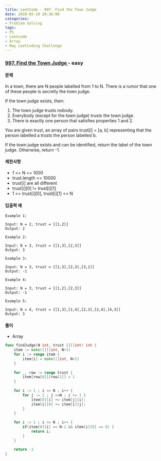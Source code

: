 ```yaml
---
title: LeetCode - 997. Find the Town Judge
date: 2020-05-10 20:36:00
categories:
- Problem Solving
tags:
- PS
- Leetcode
- Array
- May LeetCoding Challenge
---
```


### [ 997. Find the Town Judge ](https://leetcode.com/problems/find-the-town-judge/) - easy

#### 문제

In a town, there are N people labelled from 1 to N.  There is a rumor that one of these people is secretly the town judge.

If the town judge exists, then:

1. The town judge trusts nobody.
2. Everybody (except for the town judge) trusts the town judge.
3. There is exactly one person that satisfies properties 1 and 2.

You are given trust, an array of pairs trust[i] = [a, b] representing that the person labelled a trusts the person labelled b.

If the town judge exists and can be identified, return the label of the town judge.  Otherwise, return -1.

#### 제한사항

  - 1 <= N <= 1000
  - trust.length <= 10000
  - trust[i] are all different
  - trust[i][0] != trust[i][1]
  - 1 <= trust[i][0], trust[i][1] <= N

#### 입출력 예

```
Example 1:

Input: N = 2, trust = [[1,2]]
Output: 2
```

```
Example 2:

Input: N = 3, trust = [[1,3],[2,3]]
Output: 3
```

```
Example 3:

Input: N = 3, trust = [[1,3],[2,3],[3,1]]
Output: -1
```
```
Example 4:

Input: N = 3, trust = [[1,2],[2,3]]
Output: -1
```

```
Example 5:

Input: N = 4, trust = [[1,3],[1,4],[2,3],[2,4],[4,3]]
Output: 3
```

#### 풀이
  - Array

```go
func findJudge(N int, trust [][]int) int {
    item := make([][]int, N+1)
    for i := range item {
        item[i] = make([]int, N+1)
    }
    
    for _, row := range trust {
        item[row[0]][row[1]] = 1
    }
    
    for i := 1 ; i <= N ; i++ {
        for j := 1 ; j <=N ; j += 1 {
            item[0][i] += item[j][i];
            item[i][0] += item[i][j];
        }
    }
    
    for i := 1 ; i <= N ; i++ {
        if(item[0][i] == N-1 && item[i][0] == 0) {
            return i;
        }
    }
    
    return -1
}
```
